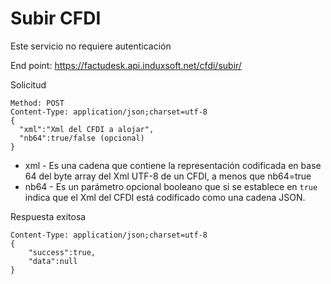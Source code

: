 # Subir CFDI #

Este servicio no requiere autenticación

End point: https://factudesk.api.induxsoft.net/cfdi/subir/

Solicitud
```
Method: POST
Content-Type: application/json;charset=utf-8
{
  "xml":"Xml del CFDI a alojar",
  "nb64":true/false (opcional)
}
```
* xml - Es una cadena que contiene la representación codificada en base 64 del byte array del Xml UTF-8 de un CFDI, a menos que nb64=true
* nb64 - Es un parámetro opcional booleano que si se establece en ```true``` indica que el Xml del CFDI está codificado como una cadena JSON.

Respuesta exitosa
```
Content-Type: application/json;charset=utf-8
{
	"success":true,
	"data":null
}
```
